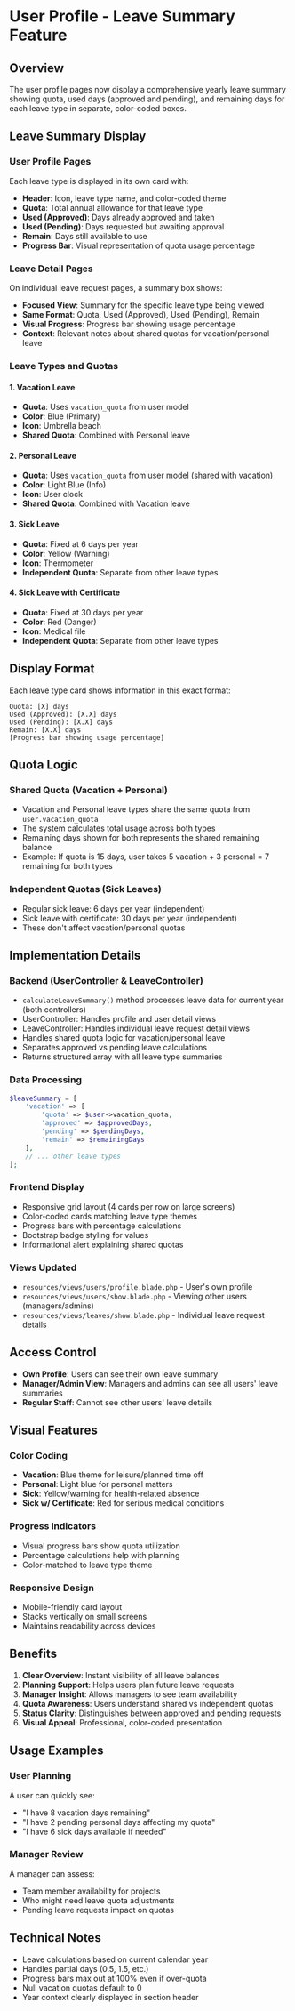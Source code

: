 # User Profile - Leave Summary Feature

## Overview
The user profile pages now display a comprehensive yearly leave summary showing quota, used days (approved and pending), and remaining days for each leave type in separate, color-coded boxes.

## Leave Summary Display

### User Profile Pages
Each leave type is displayed in its own card with:
- **Header**: Icon, leave type name, and color-coded theme
- **Quota**: Total annual allowance for that leave type
- **Used (Approved)**: Days already approved and taken
- **Used (Pending)**: Days requested but awaiting approval
- **Remain**: Days still available to use
- **Progress Bar**: Visual representation of quota usage percentage

### Leave Detail Pages
On individual leave request pages, a summary box shows:
- **Focused View**: Summary for the specific leave type being viewed
- **Same Format**: Quota, Used (Approved), Used (Pending), Remain
- **Visual Progress**: Progress bar showing usage percentage
- **Context**: Relevant notes about shared quotas for vacation/personal leave

### Leave Types and Quotas

#### 1. Vacation Leave
- **Quota**: Uses `vacation_quota` from user model
- **Color**: Blue (Primary)
- **Icon**: Umbrella beach
- **Shared Quota**: Combined with Personal leave

#### 2. Personal Leave
- **Quota**: Uses `vacation_quota` from user model (shared with vacation)
- **Color**: Light Blue (Info)
- **Icon**: User clock
- **Shared Quota**: Combined with Vacation leave

#### 3. Sick Leave
- **Quota**: Fixed at 6 days per year
- **Color**: Yellow (Warning)
- **Icon**: Thermometer
- **Independent Quota**: Separate from other leave types

#### 4. Sick Leave with Certificate
- **Quota**: Fixed at 30 days per year
- **Color**: Red (Danger)
- **Icon**: Medical file
- **Independent Quota**: Separate from other leave types

## Display Format
Each leave type card shows information in this exact format:
```
Quota: [X] days
Used (Approved): [X.X] days
Used (Pending): [X.X] days
Remain: [X.X] days
[Progress bar showing usage percentage]
```

## Quota Logic

### Shared Quota (Vacation + Personal)
- Vacation and Personal leave types share the same quota from `user.vacation_quota`
- The system calculates total usage across both types
- Remaining days shown for both represents the shared remaining balance
- Example: If quota is 15 days, user takes 5 vacation + 3 personal = 7 remaining for both types

### Independent Quotas (Sick Leaves)
- Regular sick leave: 6 days per year (independent)
- Sick leave with certificate: 30 days per year (independent)
- These don't affect vacation/personal quotas

## Implementation Details

### Backend (UserController & LeaveController)
- `calculateLeaveSummary()` method processes leave data for current year (both controllers)
- UserController: Handles profile and user detail views
- LeaveController: Handles individual leave request detail views
- Handles shared quota logic for vacation/personal leave
- Separates approved vs pending leave calculations
- Returns structured array with all leave type summaries

### Data Processing
```php
$leaveSummary = [
    'vacation' => [
        'quota' => $user->vacation_quota,
        'approved' => $approvedDays,
        'pending' => $pendingDays,
        'remain' => $remainingDays
    ],
    // ... other leave types
];
```

### Frontend Display
- Responsive grid layout (4 cards per row on large screens)
- Color-coded cards matching leave type themes
- Progress bars with percentage calculations
- Bootstrap badge styling for values
- Informational alert explaining shared quotas

### Views Updated
- `resources/views/users/profile.blade.php` - User's own profile
- `resources/views/users/show.blade.php` - Viewing other users (managers/admins)
- `resources/views/leaves/show.blade.php` - Individual leave request details

## Access Control
- **Own Profile**: Users can see their own leave summary
- **Manager/Admin View**: Managers and admins can see all users' leave summaries
- **Regular Staff**: Cannot see other users' leave details

## Visual Features

### Color Coding
- **Vacation**: Blue theme for leisure/planned time off
- **Personal**: Light blue for personal matters
- **Sick**: Yellow/warning for health-related absence
- **Sick w/ Certificate**: Red for serious medical conditions

### Progress Indicators
- Visual progress bars show quota utilization
- Percentage calculations help with planning
- Color-matched to leave type theme

### Responsive Design
- Mobile-friendly card layout
- Stacks vertically on small screens
- Maintains readability across devices

## Benefits
1. **Clear Overview**: Instant visibility of all leave balances
2. **Planning Support**: Helps users plan future leave requests
3. **Manager Insight**: Allows managers to see team availability
4. **Quota Awareness**: Users understand shared vs independent quotas
5. **Status Clarity**: Distinguishes between approved and pending requests
6. **Visual Appeal**: Professional, color-coded presentation

## Usage Examples

### User Planning
A user can quickly see:
- "I have 8 vacation days remaining"
- "I have 2 pending personal days affecting my quota"
- "I have 6 sick days available if needed"

### Manager Review
A manager can assess:
- Team member availability for projects
- Who might need leave quota adjustments
- Pending leave requests impact on quotas

## Technical Notes
- Leave calculations based on current calendar year
- Handles partial days (0.5, 1.5, etc.)
- Progress bars max out at 100% even if over-quota
- Null vacation quotas default to 0
- Year context clearly displayed in section header
